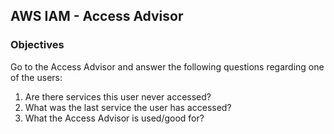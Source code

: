 ## AWS IAM - Access Advisor

### Objectives

Go to the Access Advisor and answer the following questions regarding one of the users:

1. Are there services this user never accessed?
2. What was the last service the user has accessed?
3. What the Access Advisor is used/good for?
